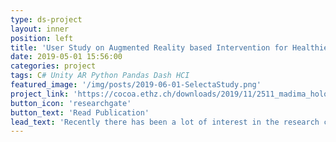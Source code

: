 ```yaml
---
type: ds-project
layout: inner
position: left
title: 'User Study on Augmented Reality based Intervention for Healthier Shopping'
date: 2019-05-01 15:56:00
categories: project
tags: C# Unity AR Python Pandas Dash HCI
featured_image: '/img/posts/2019-06-01-SelectaStudy.png'
project_link: 'https://cocoa.ethz.ch/downloads/2019/11/2511_madima_holoselecta%20(1).pdf'
button_icon: 'researchgate'
button_text: 'Read Publication'
lead_text: 'Recently there has been a lot of interest in the research community in just-in-time interventions for healthier eating. And while some of this has been studied with phones and tablets in mind, very little reserach has been done on the the next generation of displays in the form of spatial computing headsets. To evaluate this I built a augmented reality app that would intefere shopping at a vending machine with health advice based on the nutriscore. We then designed a randomized control trial (N=61) to evaluate the experiment. Finally we used the classic experiment data in combination with new spatial data to evaluate the findinds. Our experiment shows significant improvements in the test group expecially with users that have existing food-literacy.'
---
```

